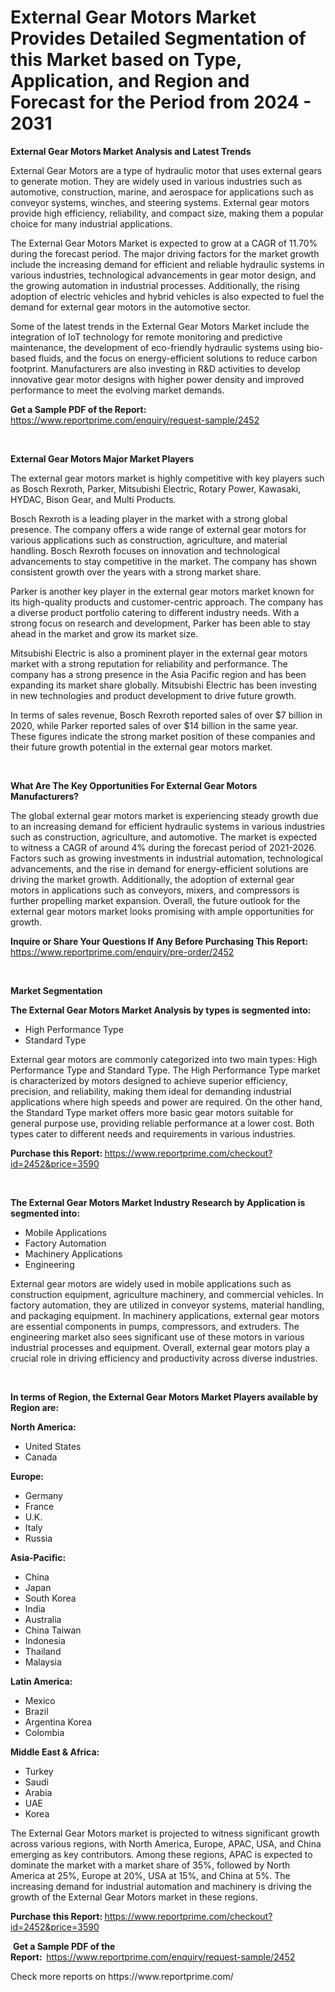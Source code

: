 <p><h1>External Gear Motors Market Provides Detailed Segmentation of this Market based on Type, Application, and Region and Forecast for the Period from 2024 - 2031</h1></p><p><strong>External Gear Motors Market Analysis and Latest Trends</strong></p>
<p><p>External Gear Motors are a type of hydraulic motor that uses external gears to generate motion. They are widely used in various industries such as automotive, construction, marine, and aerospace for applications such as conveyor systems, winches, and steering systems. External gear motors provide high efficiency, reliability, and compact size, making them a popular choice for many industrial applications.</p><p>The External Gear Motors Market is expected to grow at a CAGR of 11.70% during the forecast period. The major driving factors for the market growth include the increasing demand for efficient and reliable hydraulic systems in various industries, technological advancements in gear motor design, and the growing automation in industrial processes. Additionally, the rising adoption of electric vehicles and hybrid vehicles is also expected to fuel the demand for external gear motors in the automotive sector.</p><p>Some of the latest trends in the External Gear Motors Market include the integration of IoT technology for remote monitoring and predictive maintenance, the development of eco-friendly hydraulic systems using bio-based fluids, and the focus on energy-efficient solutions to reduce carbon footprint. Manufacturers are also investing in R&D activities to develop innovative gear motor designs with higher power density and improved performance to meet the evolving market demands.</p></p>
<p><strong>Get a Sample PDF of the Report:&nbsp;</strong> <a href="https://www.reportprime.com/enquiry/request-sample/2452">https://www.reportprime.com/enquiry/request-sample/2452</a></p>
<p>&nbsp;</p>
<p><strong>External Gear Motors Major Market Players</strong></p>
<p><p>The external gear motors market is highly competitive with key players such as Bosch Rexroth, Parker, Mitsubishi Electric, Rotary Power, Kawasaki, HYDAC, Bison Gear, and Multi Products. </p><p>Bosch Rexroth is a leading player in the market with a strong global presence. The company offers a wide range of external gear motors for various applications such as construction, agriculture, and material handling. Bosch Rexroth focuses on innovation and technological advancements to stay competitive in the market. The company has shown consistent growth over the years with a strong market share.</p><p>Parker is another key player in the external gear motors market known for its high-quality products and customer-centric approach. The company has a diverse product portfolio catering to different industry needs. With a strong focus on research and development, Parker has been able to stay ahead in the market and grow its market size.</p><p>Mitsubishi Electric is also a prominent player in the external gear motors market with a strong reputation for reliability and performance. The company has a strong presence in the Asia Pacific region and has been expanding its market share globally. Mitsubishi Electric has been investing in new technologies and product development to drive future growth.</p><p>In terms of sales revenue, Bosch Rexroth reported sales of over $7 billion in 2020, while Parker reported sales of over $14 billion in the same year. These figures indicate the strong market position of these companies and their future growth potential in the external gear motors market.</p></p>
<p>&nbsp;</p>
<p><strong>What Are The Key Opportunities For External Gear Motors Manufacturers?</strong></p>
<p><p>The global external gear motors market is experiencing steady growth due to an increasing demand for efficient hydraulic systems in various industries such as construction, agriculture, and automotive. The market is expected to witness a CAGR of around 4% during the forecast period of 2021-2026. Factors such as growing investments in industrial automation, technological advancements, and the rise in demand for energy-efficient solutions are driving the market growth. Additionally, the adoption of external gear motors in applications such as conveyors, mixers, and compressors is further propelling market expansion. Overall, the future outlook for the external gear motors market looks promising with ample opportunities for growth.</p></p>
<p><strong>Inquire or Share Your Questions If Any Before Purchasing This Report:</strong> <a href="https://www.reportprime.com/enquiry/pre-order/2452">https://www.reportprime.com/enquiry/pre-order/2452</a></p>
<p>&nbsp;</p>
<p><strong>Market Segmentation</strong></p>
<p><strong>The External Gear Motors Market Analysis by types is segmented into:</strong></p>
<p><ul><li>High Performance Type</li><li>Standard Type</li></ul></p>
<p><p>External gear motors are commonly categorized into two main types: High Performance Type and Standard Type. The High Performance Type market is characterized by motors designed to achieve superior efficiency, precision, and reliability, making them ideal for demanding industrial applications where high speeds and power are required. On the other hand, the Standard Type market offers more basic gear motors suitable for general purpose use, providing reliable performance at a lower cost. Both types cater to different needs and requirements in various industries.</p></p>
<p><strong>Purchase this Report:&nbsp;</strong><a href="https://www.reportprime.com/checkout?id=2452&price=3590">https://www.reportprime.com/checkout?id=2452&price=3590</a></p>
<p>&nbsp;</p>
<p><strong>The External Gear Motors Market Industry Research by Application is segmented into:</strong></p>
<p><ul><li>Mobile Applications</li><li>Factory Automation</li><li>Machinery Applications</li><li>Engineering</li></ul></p>
<p><p>External gear motors are widely used in mobile applications such as construction equipment, agriculture machinery, and commercial vehicles. In factory automation, they are utilized in conveyor systems, material handling, and packaging equipment. In machinery applications, external gear motors are essential components in pumps, compressors, and extruders. The engineering market also sees significant use of these motors in various industrial processes and equipment. Overall, external gear motors play a crucial role in driving efficiency and productivity across diverse industries.</p></p>
<p>&nbsp;</p>
<p><strong>In terms of Region, the External Gear Motors Market Players available by Region are:</strong></p>
<p>
    <p> <strong> North America: </strong>
        <ul>
            <li>United States</li>
            <li>Canada</li>
        </ul>
        </p> 
    <p> <strong> Europe: </strong>
        <ul>
            <li>Germany</li>
            <li>France</li>
            <li>U.K.</li>
            <li>Italy</li>
            <li>Russia</li>
        </ul>
        </p> 
    <p> <strong> Asia-Pacific: </strong>
        <ul>
            <li>China</li>
            <li>Japan</li>
            <li>South Korea</li>
            <li>India</li>
            <li>Australia</li>
            <li>China Taiwan</li>
            <li>Indonesia</li>
            <li>Thailand</li>
            <li>Malaysia</li>
        </ul>
        </p> 
    <p> <strong> Latin America: </strong>
        <ul>
            <li>Mexico</li>
            <li>Brazil</li>
            <li>Argentina Korea</li>
            <li>Colombia</li>
        </ul>
        </p> 
    <p> <strong> Middle East & Africa: </strong>
        <ul>
            <li>Turkey</li>
            <li>Saudi</li>
            <li>Arabia</li>
            <li>UAE</li>
            <li>Korea</li>
        </ul>
    </p>
    </p>
<p><p>The External Gear Motors market is projected to witness significant growth across various regions, with North America, Europe, APAC, USA, and China emerging as key contributors. Among these regions, APAC is expected to dominate the market with a market share of 35%, followed by North America at 25%, Europe at 20%, USA at 15%, and China at 5%. The increasing demand for industrial automation and machinery is driving the growth of the External Gear Motors market in these regions.</p></p>
<p><strong>Purchase this Report: </strong><a href="https://www.reportprime.com/checkout?id=2452&price=3590">https://www.reportprime.com/checkout?id=2452&price=3590</a></p>
<p>&nbsp;<strong>Get a Sample PDF of the Report:&nbsp;&nbsp;</strong><a href="https://www.reportprime.com/enquiry/request-sample/2452">https://www.reportprime.com/enquiry/request-sample/2452</a></p>
<p><strong></strong></p>
<p>Check more reports on https://www.reportprime.com/</p>